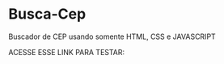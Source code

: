 # Busca-Cep

Buscador de CEP usando somente HTML, CSS e JAVASCRIPT 

ACESSE ESSE LINK PARA TESTAR: 
